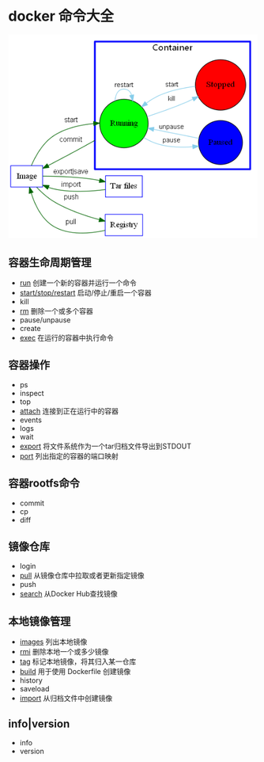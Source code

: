 # docker 命令大全

![Docker命令图](images/04-docker-command.png)

## 容器生命周期管理

* [run](command/run.md) 创建一个新的容器并运行一个命令
* [start/stop/restart](command/start-stop-restart.md)   启动/停止/重启一个容器
* kill
* [rm](command/rm.md)   删除一个或多个容器
* pause/unpause
* create
* [exec](command/exec.md)   在运行的容器中执行命令

## 容器操作

* ps
* inspect
* top
* [attach](command/attach.md)   连接到正在运行中的容器
* events
* logs
* wait
* [export](command/export.md)   将文件系统作为一个tar归档文件导出到STDOUT
* [port](command/port.md)   列出指定的容器的端口映射

## 容器rootfs命令

* commit
* cp
* diff

## 镜像仓库

* login
* [pull](command/pull.md)   从镜像仓库中拉取或者更新指定镜像
* push
* [search](command/search.md)   从Docker Hub查找镜像

## 本地镜像管理

* [images](command/images.md)   列出本地镜像
* [rmi](command/rmi.md) 删除本地一个或多少镜像
* [tag](command/tag.md) 标记本地镜像，将其归入某一仓库
* [build](command/build.md) 用于使用 Dockerfile 创建镜像
* history
* saveload
* [import](command/import.md)   从归档文件中创建镜像

## info|version

* info
* version
